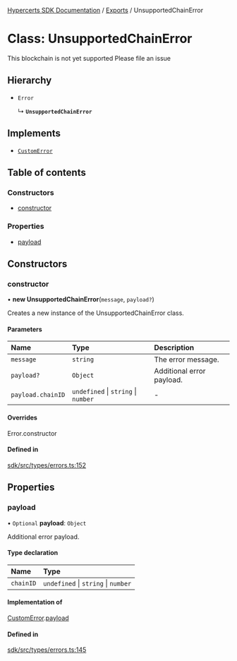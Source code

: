 [Hypercerts SDK Documentation](../README.md) / [Exports](../modules.md) / UnsupportedChainError

# Class: UnsupportedChainError

This blockchain is not yet supported
Please file an issue

## Hierarchy

- `Error`

  ↳ **`UnsupportedChainError`**

## Implements

- [`CustomError`](../interfaces/CustomError.md)

## Table of contents

### Constructors

- [constructor](UnsupportedChainError.md#constructor)

### Properties

- [payload](UnsupportedChainError.md#payload)

## Constructors

### constructor

• **new UnsupportedChainError**(`message`, `payload?`)

Creates a new instance of the UnsupportedChainError class.

#### Parameters

| Name              | Type                                | Description               |
| :---------------- | :---------------------------------- | :------------------------ |
| `message`         | `string`                            | The error message.        |
| `payload?`        | `Object`                            | Additional error payload. |
| `payload.chainID` | `undefined` \| `string` \| `number` | -                         |

#### Overrides

Error.constructor

#### Defined in

[sdk/src/types/errors.ts:152](https://github.com/Network-Goods/hypercerts/blob/9677274/sdk/src/types/errors.ts#L152)

## Properties

### payload

• `Optional` **payload**: `Object`

Additional error payload.

#### Type declaration

| Name      | Type                                |
| :-------- | :---------------------------------- |
| `chainID` | `undefined` \| `string` \| `number` |

#### Implementation of

[CustomError](../interfaces/CustomError.md).[payload](../interfaces/CustomError.md#payload)

#### Defined in

[sdk/src/types/errors.ts:145](https://github.com/Network-Goods/hypercerts/blob/9677274/sdk/src/types/errors.ts#L145)
